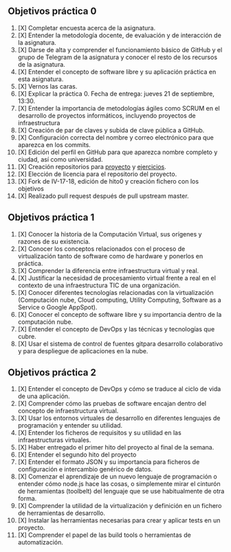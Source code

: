 ## Objetivos práctica 0

1. [X] Completar encuesta acerca de la asignatura.
2. [X] Entender la metodología docente, de evaluación y de interacción de la asignatura.
3. [X] Darse de alta y comprender el funcionamiento básico de GitHub y el grupo de Telegram de la asignatura y conocer el resto de los recursos de la asignatura.
4. [X] Entender el concepto de software libre y su aplicación práctica en esta asignatura.
5. [X] Vernos las caras.
6. [X] Explicar la práctica 0. Fecha de entrega: jueves 21 de septiembre, 13:30.
7. [X] Entender la importancia de metodologías ágiles como SCRUM en el desarrollo de proyectos informáticos, incluyendo proyectos de infraestructura
8. [X] Creación de par de claves y subida de clave pública a GitHub.
9. [X] Configuración correcta del nombre y correo electrónico para que aparezca en los commits.
10. [X] Edición del perfil en GitHub para que aparezca nombre completo y ciudad, así como universidad.
11. [X] Creación repositorios para [proyecto](https://github.com/ajpelaez/IV-Proyecto) y [ejercicios](https://github.com/ajpelaez/IV-Ejercicios).
12. [X] Elección de licencia para el repositorio del proyecto.
13. [X] Fork de IV-17-18, edición de hito0 y creación fichero con los objetivos
14. [X] Realizado pull request después de pull upstream master.

## Objetivos práctica 1

1. [X] Conocer la historia de la Computación Virtual, sus orígenes y razones de su existencia.
2. [X] Conocer los conceptos relacionados con el proceso de virtualización tanto de software como de hardware y ponerlos en práctica.
3. [X] Comprender la diferencia entre infraestructura virtual y real.
4. [X] Justificar la necesidad de procesamiento virtual frente a real en el contexto de una infraestructura TIC de una organización.
5. [X] Conocer diferentes tecnologías relacionadas con la virtualización (Computación nube, Cloud computing, Utility Computing, Software as a Service o Google AppSpot).
6. [X] Conocer el concepto de software libre y su importancia dentro de la computación nube.
7. [X] Entender el concepto de DevOps y las técnicas y tecnologías que cubre.
8. [X] Usar el sistema de control de fuentes gitpara desarrollo colaborativo y para despliegue de aplicaciones en la nube.

## Objetivos práctica 2

1. [X] Entender el concepto de DevOps y cómo se traduce al ciclo de vida de una aplicación.
2. [X] Comprender cómo las pruebas de software encajan dentro del concepto de infraestructura virtual.
3. [X] Usar los entornos virtuales de desarrollo en diferentes lenguajes de programación y entender su utilidad.
4. [X] Entender los ficheros de requisitos y su utilidad en las infraestructuras virtuales.
5. [X] Haber entregado el primer hito del proyecto al final de la semana.
6. [X] Entender el segundo hito del proyecto
7. [X] Entender el formato JSON y su importancia para ficheros de configuración e intercambio genérico de datos.
8. [X] Comenzar el aprendizaje de un nuevo lenguaje de programación o entender cómo node.js hace las cosas, o simplemente mirar el cinturón de herramientas (toolbelt) del lenguaje que se use habitualmente de otra forma.
9. [X] Comprender la utilidad de la virtualización y definición en un fichero de herramientas de desarrollo.
10. [X] Instalar las herramientas necesarias para crear y aplicar tests en un proyecto.
11. [X] Comprender el papel de las build tools o herramientas de automatización.



